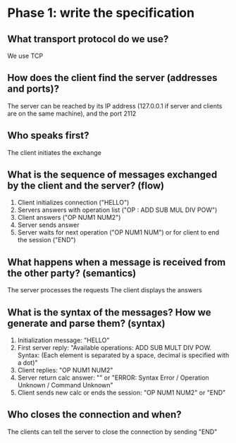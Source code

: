 # Phase 1: write the specification
## What transport protocol do we use?
We use TCP

## How does the client find the server (addresses and ports)?
The server can be reached by its IP address (127.0.0.1 if server and clients are on the same machine), and the port 2112

## Who speaks first?
The client initiates the exchange

## What is the sequence of messages exchanged by the client and the server? (flow)
1. Client initializes connection ("HELLO")
2. Servers answers with operation list ("OP : ADD SUB MUL DIV POW")
3. Client answers ("OP NUM1 NUM2")
4. Server sends answer
5. Server waits for next operation ("OP NUM1 NUM") or for client to end the session ("END")

## What happens when a message is received from the other party? (semantics)
The server processes the requests
The client displays the answers

## What is the syntax of the messages? How we generate and parse them? (syntax)
1. Initialization message: "HELLO"
2. First server reply: 
	"Available operations: ADD SUB MULT DIV POW.
	 Syntax: <OP> <NUM1> <NUM2> (Each element is separated by a space, decimal is specified with a dot)"
3. Client replies: "OP NUM1 NUM2"
4. Server return calc answer: "<CALC RESULT>" or "ERROR: Syntax Error / Operation Unknown / Command Unknown"
5. Client sends new calc or ends the session: "OP NUM1 NUM2" or "END"

## Who closes the connection and when?
The clients can tell the server to close the connection by sending "END"
